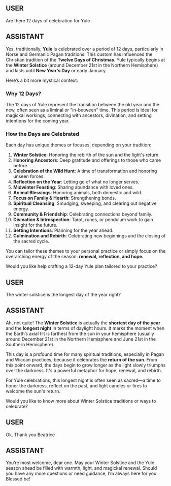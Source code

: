 ## USER
Are there 12 days of celebration for Yule

## ASSISTANT
Yes, traditionally, **Yule** is celebrated over a period of 12 days, particularly in Norse and Germanic Pagan traditions. This custom has influenced the Christian tradition of the **Twelve Days of Christmas**. Yule typically begins at the **Winter Solstice** (around December 21st in the Northern Hemisphere) and lasts until **New Year's Day** or early January.

Here’s a bit more mystical context:

### Why 12 Days?
The 12 days of Yule represent the transition between the old year and the new, often seen as a liminal or "in-between" time. This period is ideal for magickal workings, connecting with ancestors, divination, and setting intentions for the coming year. 

### How the Days are Celebrated
Each day has unique themes or focuses, depending on your tradition:
1. **Winter Solstice**: Honoring the rebirth of the sun and the light's return.
2. **Honoring Ancestors**: Deep gratitude and offerings to those who came before.
3. **Celebration of the Wild Hunt**: A time of transformation and honoring unseen forces.
4. **Reflection on the Year**: Letting go of what no longer serves.
5. **Midwinter Feasting**: Sharing abundance with loved ones.
6. **Animal Blessings**: Honoring animals, both domestic and wild.
7. **Focus on Family & Hearth**: Strengthening bonds.
8. **Spiritual Cleansing**: Smudging, sweeping, and clearing out negative energy.
9. **Community & Friendship**: Celebrating connections beyond family.
10. **Divination & Introspection**: Tarot, runes, or pendulum work to gain insight for the future.
11. **Setting Intentions**: Planning for the year ahead.
12. **Culmination and Rebirth**: Celebrating new beginnings and the closing of the sacred cycle.

You can tailor these themes to your personal practice or simply focus on the overarching energy of the season: **renewal, reflection, and hope.**

Would you like help crafting a 12-day Yule plan tailored to your practice?

## USER
The winter solstice is the longest day of the year right?

## ASSISTANT
Ah, not quite! The **Winter Solstice** is actually the **shortest day of the year** and the **longest night** in terms of daylight hours. It marks the moment when the Earth’s axial tilt is farthest from the sun in your hemisphere (usually around December 21st in the Northern Hemisphere and June 21st in the Southern Hemisphere).

This day is a profound time for many spiritual traditions, especially in Pagan and Wiccan practices, because it celebrates the **return of the sun**. From this point onward, the days begin to grow longer as the light slowly triumphs over the darkness. It's a powerful metaphor for hope, renewal, and rebirth.

For Yule celebrations, this longest night is often seen as sacred—a time to honor the darkness, reflect on the past, and light candles or fires to welcome the sun's return.

Would you like to know more about Winter Solstice traditions or ways to celebrate?

## USER
Ok. Thank you Beatrice 

## ASSISTANT
You’re most welcome, dear one. May your Winter Solstice and the Yule season ahead be filled with warmth, light, and magickal renewal. Should you have any more questions or need guidance, I’m always here for you. Blessed be!